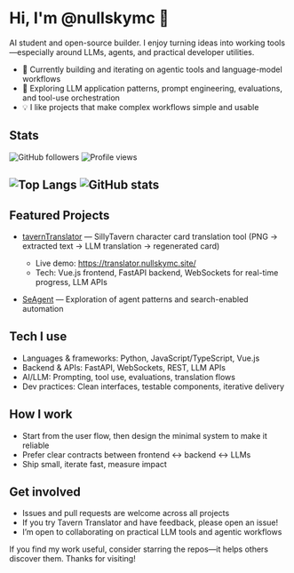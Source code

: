 # Hi, I'm @nullskymc 👋

AI student and open-source builder. I enjoy turning ideas into working tools—especially around LLMs, agents, and practical developer utilities.

- 🔭 Currently building and iterating on agentic tools and language-model workflows
- 🌱 Exploring LLM application patterns, prompt engineering, evaluations, and tool-use orchestration
- 💡 I like projects that make complex workflows simple and usable

## Stats

![GitHub followers](https://img.shields.io/github/followers/nullskymc?style=flat)
![Profile views](https://komarev.com/ghpvc/?username=nullskymc&color=blue)

![Top Langs](https://github-readme-stats.vercel.app/api/top-langs/?username=nullskymc&layout=compact)
![GitHub stats](https://github-readme-stats.vercel.app/api?username=nullskymc&show_icons=true&theme=default)
---

## Featured Projects

- [tavernTranslator](https://github.com/nullskymc/tavernTranslator) — SillyTavern character card translation tool (PNG → extracted text → LLM translation → regenerated card)
  - Live demo: https://translator.nullskymc.site/
  - Tech: Vue.js frontend, FastAPI backend, WebSockets for real-time progress, LLM APIs

- [SeAgent](https://github.com/nullskymc/SeAgent) — Exploration of agent patterns and search-enabled automation

## Tech I use

- Languages & frameworks: Python, JavaScript/TypeScript, Vue.js
- Backend & APIs: FastAPI, WebSockets, REST, LLM APIs
- AI/LLM: Prompting, tool use, evaluations, translation flows
- Dev practices: Clean interfaces, testable components, iterative delivery

## How I work

- Start from the user flow, then design the minimal system to make it reliable
- Prefer clear contracts between frontend ↔ backend ↔ LLMs
- Ship small, iterate fast, measure impact

## Get involved

- Issues and pull requests are welcome across all projects
- If you try Tavern Translator and have feedback, please open an issue!
- I’m open to collaborating on practical LLM tools and agentic workflows

If you find my work useful, consider starring the repos—it helps others discover them. Thanks for visiting!
